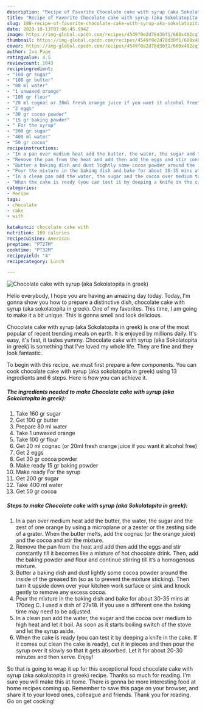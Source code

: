 ```yaml
---
description: "Recipe of Favorite Chocolate cake with syrup (aka Sokolatopita in greek)"
title: "Recipe of Favorite Chocolate cake with syrup (aka Sokolatopita in greek)"
slug: 188-recipe-of-favorite-chocolate-cake-with-syrup-aka-sokolatopita-in-greek
date: 2020-10-13T07:06:45.994Z
image: https://img-global.cpcdn.com/recipes/4549f0e2d78d30f1/680x482cq70/chocolate-cake-with-syrup-aka-sokolatopita-in-greek-recipe-main-photo.jpg
thumbnail: https://img-global.cpcdn.com/recipes/4549f0e2d78d30f1/680x482cq70/chocolate-cake-with-syrup-aka-sokolatopita-in-greek-recipe-main-photo.jpg
cover: https://img-global.cpcdn.com/recipes/4549f0e2d78d30f1/680x482cq70/chocolate-cake-with-syrup-aka-sokolatopita-in-greek-recipe-main-photo.jpg
author: Iva Page
ratingvalue: 4.5
reviewcount: 1043
recipeingredient:
- "160 gr sugar"
- "100 gr butter"
- "80 ml water"
- "1 unwaxed orange"
- "100 gr flour"
- "20 ml cognac or 20ml fresh orange juice if you want it alcohol free"
- "2 eggs"
- "30 gr cocoa powder"
- "15 gr baking powder"
- " For the syrup"
- "200 gr sugar"
- "400 ml water"
- "50 gr cocoa"
recipeinstructions:
- "In a pan over medium heat add the butter, the water, the sugar and the zest of one orange by using a microplane or a zester or the zesting side of a grater. When the butter melts, add the cognac (or the orange juice) and the cocoa and stir the mixture."
- "Remove the pan from the heat and add then add the eggs and stir constantly till it becomes like a mixture of hot chocolate drink. Then, add the baking powder and flour and continue stirring till it’s a homogenous mixture."
- "Butter a baking dish and dust lightly some cocoa powder around the inside of the greased tin (so as to prevent the mixture sticking). Then turn it upside down over your kitchen work surface or sink and knock gently to remove any excess cocoa."
- "Pour the mixture in the baking dish and bake for about 30-35 mins at 170deg C. I used a dish of 27x18. If you use a different one the baking time may need to be adjusted."
- "In a clean pan add the water, the sugar and the cocoa over medium to high heat and let it boil. As soon as it starts boiling switch of the stove and let the syrup aside."
- "When the cake is ready (you can test it by deeping a knife in the cake. If it comes out clean the cake is ready), cut it in pieces and then pour the syrup over it slowly so that it gets absorbed. Let it for about 20-30 minutes and then serve. Enjoy!"
categories:
- Recipe
tags:
- chocolate
- cake
- with

katakunci: chocolate cake with 
nutrition: 109 calories
recipecuisine: American
preptime: "PT27M"
cooktime: "PT32M"
recipeyield: "4"
recipecategory: Lunch

---
```



![Chocolate cake with syrup (aka Sokolatopita in greek)](https://img-global.cpcdn.com/recipes/4549f0e2d78d30f1/680x482cq70/chocolate-cake-with-syrup-aka-sokolatopita-in-greek-recipe-main-photo.jpg)

Hello everybody, I hope you are having an amazing day today. Today, I'm gonna show you how to prepare a distinctive dish, chocolate cake with syrup (aka sokolatopita in greek). One of my favorites. This time, I am going to make it a bit unique. This is gonna smell and look delicious.



Chocolate cake with syrup (aka Sokolatopita in greek) is one of the most popular of recent trending meals on earth. It is enjoyed by millions daily. It's easy, it's fast, it tastes yummy. Chocolate cake with syrup (aka Sokolatopita in greek) is something that I've loved my whole life. They are fine and they look fantastic.


To begin with this recipe, we must first prepare a few components. You can cook chocolate cake with syrup (aka sokolatopita in greek) using 13 ingredients and 6 steps. Here is how you can achieve it.

<!--inarticleads1-->

##### The ingredients needed to make Chocolate cake with syrup (aka Sokolatopita in greek):

1. Take 160 gr sugar
1. Get 100 gr butter
1. Prepare 80 ml water
1. Take 1 unwaxed orange
1. Take 100 gr flour
1. Get 20 ml cognac (or 20ml fresh orange juice if you want it alcohol free)
1. Get 2 eggs
1. Get 30 gr cocoa powder
1. Make ready 15 gr baking powder
1. Make ready  For the syrup
1. Get 200 gr sugar
1. Take 400 ml water
1. Get 50 gr cocoa




<!--inarticleads2-->

##### Steps to make Chocolate cake with syrup (aka Sokolatopita in greek):

1. In a pan over medium heat add the butter, the water, the sugar and the zest of one orange by using a microplane or a zester or the zesting side of a grater. When the butter melts, add the cognac (or the orange juice) and the cocoa and stir the mixture.
1. Remove the pan from the heat and add then add the eggs and stir constantly till it becomes like a mixture of hot chocolate drink. Then, add the baking powder and flour and continue stirring till it’s a homogenous mixture.
1. Butter a baking dish and dust lightly some cocoa powder around the inside of the greased tin (so as to prevent the mixture sticking). Then turn it upside down over your kitchen work surface or sink and knock gently to remove any excess cocoa.
1. Pour the mixture in the baking dish and bake for about 30-35 mins at 170deg C. I used a dish of 27x18. If you use a different one the baking time may need to be adjusted.
1. In a clean pan add the water, the sugar and the cocoa over medium to high heat and let it boil. As soon as it starts boiling switch of the stove and let the syrup aside.
1. When the cake is ready (you can test it by deeping a knife in the cake. If it comes out clean the cake is ready), cut it in pieces and then pour the syrup over it slowly so that it gets absorbed. Let it for about 20-30 minutes and then serve. Enjoy!




So that is going to wrap it up for this exceptional food chocolate cake with syrup (aka sokolatopita in greek) recipe. Thanks so much for reading. I'm sure you will make this at home. There is gonna be more interesting food at home recipes coming up. Remember to save this page on your browser, and share it to your loved ones, colleague and friends. Thank you for reading. Go on get cooking!
